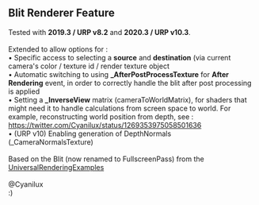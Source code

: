 ## Blit Renderer Feature
Tested with **2019.3 / URP v8.2** and **2020.3 / URP v10.3**.
<br /><br />
Extended to allow options for :<br />
• Specific access to selecting a **source** and **destination** (via current camera's color / texture id / render texture object<br />
• Automatic switching to using **_AfterPostProcessTexture** for **After Rendering** event, in order to correctly handle the blit after post processing is applied<br />
• Setting a **_InverseView** matrix (cameraToWorldMatrix), for shaders that might need it to handle calculations from screen space to world. For example, reconstructing world position from depth, see : https://twitter.com/Cyanilux/status/1269353975058501636<br />
• (URP v10) Enabling generation of DepthNormals (_CameraNormalsTexture)
<br /><br />
Based on the Blit (now renamed to FullscreenPass) from the [UniversalRenderingExamples](https://github.com/Unity-Technologies/UniversalRenderingExamples/tree/master/Assets/Scripts/Runtime/RenderPasses)
<br /><br />
@Cyanilux<br />
:)
